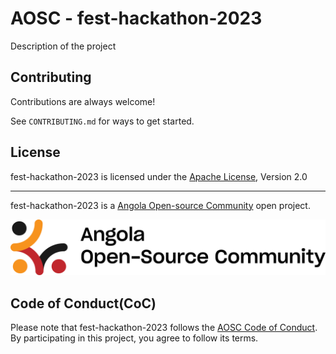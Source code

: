 # AOSC - fest-hackathon-2023

Description of the project  

## Contributing

Contributions are always welcome!

See `CONTRIBUTING.md` for ways to get started.

## License
fest-hackathon-2023 is licensed under the [Apache License](./LICENSE), Version 2.0

---

fest-hackathon-2023 is a <a href="http://github.com/angolasc">Angola Open-source Community</a> open project.

![Angola Open-source Community](https://raw.githubusercontent.com/angolaosc/.github/main/logo/aosc.png)

## Code of Conduct(CoC)

Please note that fest-hackathon-2023 follows the [AOSC Code of Conduct](https://github.com/angolaosc/.github/blob/main/CODE_OF_CONDUCT.md). By participating in this project, you agree to follow its terms.
